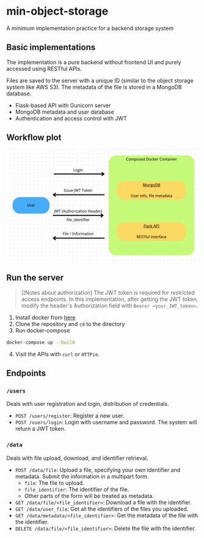# min-object-storage
 A minimum implementation practice for a backend storage system

## Basic implementations
The implementation is a pure backend without frontend UI and purely accessed using RESTful APIs.

Files are saved to the server with a unique ID (similar to the object storage system like AWS S3). The metadata of the file is stored in a MongoDB database.
- Flask-based API with Gunicorn server
- MongoDB metadata and user database
- Authentication and access control with JWT

## Workflow plot
![Architecture](archi.png)

## Run the server
> [!Notes about authorization]
> The JWT token is required for restricted access endpoints. In this implementation,
> after getting the JWT token, modify the header's Authorization field with 
> `Bearer <your_JWT_token>`.
1. Install docker from [here](https://docs.docker.com/get-docker/)
2. Clone the repository and `cd` to the directory
3. Run docker-compose
```bash
docker-compose up --build
```
4. Visit the APIs with `curl` or `HTTPie`.

## Endpoints
### `/users`
Deals with user registration and login, distribution of credentials.
- `POST /users/register`: Register a new user.
- `POST /users/login`: Login with username and password. The system will return a JWT token.

### `/data`
Deals with file upload, download, and identifier retrieval.
- `POST /data/file`: Upload a file, specifying your own identifier and metadata. Submit the information in a multipart form.
  - `file`: The file to upload.
  - `file_identifier`: The identifier of the file.
  - Other parts of the form will be treated as metadata.
- `GET /data/file/<file_identifier>`: Download a file with the identifier.
- `GET /data/user_file`: Get all the identifiers of the files you uploaded.
- `GET /data/metadata/<file_identifier>`: Get the metadata of the file with the identifier.
- `DELETE /data/file/<file_identifier>`: Delete the file with the identifier.
